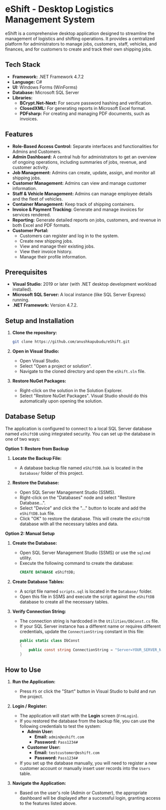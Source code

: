 # eShift - Desktop Logistics Management System

eShift is a comprehensive desktop application designed to streamline the management of logistics and shifting operations. It provides a centralized platform for administrators to manage jobs, customers, staff, vehicles, and finances, and for customers to create and track their own shipping jobs.

## Tech Stack

- **Framework:** .NET Framework 4.7.2
- **Language:** C#
- **UI:** Windows Forms (WinForms)
- **Database:** Microsoft SQL Server
- **Libraries:**
  - **BCrypt.Net-Next:** For secure password hashing and verification.
  - **ClosedXML:** For generating reports in Microsoft Excel format.
  - **PDFsharp:** For creating and managing PDF documents, such as invoices.

## Features

- **Role-Based Access Control:** Separate interfaces and functionalities for Admins and Customers.
- **Admin Dashboard:** A central hub for administrators to get an overview of ongoing operations, including summaries of jobs, revenue, and customer activity.
- **Job Management:** Admins can create, update, assign, and monitor all shipping jobs.
- **Customer Management:** Admins can view and manage customer information.
- **Staff & Vehicle Management:** Admins can manage employee details and the fleet of vehicles.
- **Container Management:** Keep track of shipping containers.
- **Invoice & Payment Tracking:** Generate and manage invoices for services rendered.
- **Reporting:** Generate detailed reports on jobs, customers, and revenue in both Excel and PDF formats.
- **Customer Portal:**
  - Customers can register and log in to the system.
  - Create new shipping jobs.
  - View and manage their existing jobs.
  - View their invoice history.
  - Manage their profile information.

## Prerequisites

- **Visual Studio:** 2019 or later (with .NET desktop development workload installed).
- **Microsoft SQL Server:** A local instance (like SQL Server Express) running.
- **.NET Framework:** Version 4.7.2.

## Setup and Installation

1.  **Clone the repository:**
    ```bash
    git clone https://github.com/anushkapubudu/eShift.git
    ```
2.  **Open in Visual Studio:**
    - Open Visual Studio.
    - Select "Open a project or solution".
    - Navigate to the cloned directory and open the `eShift.sln` file.

3.  **Restore NuGet Packages:**
    - Right-click on the solution in the Solution Explorer.
    - Select "Restore NuGet Packages". Visual Studio should do this automatically upon opening the solution.

## Database Setup

The application is configured to connect to a local SQL Server database named `eShiftDB` using integrated security. You can set up the database in one of two ways:

**Option 1: Restore from Backup**

1.  **Locate the Backup File:**
    - A database backup file named `eShiftDB.bak` is located in the `Database/` folder of this project.

2.  **Restore the Database:**
    - Open SQL Server Management Studio (SSMS).
    - Right-click on the "Databases" node and select "Restore Database...".
    - Select "Device" and click the "..." button to locate and add the `eShiftDB.bak` file.
    - Click "OK" to restore the database. This will create the `eShiftDB` database with all the necessary tables and data.

**Option 2: Manual Setup**

1.  **Create the Database:**
    - Open SQL Server Management Studio (SSMS) or use the `sqlcmd` utility.
    - Execute the following command to create the database:
      ```sql
      CREATE DATABASE eShiftDB;
      ```

2.  **Create Database Tables:**
    - A script file named `scripts.sql` is located in the `Database/` folder.
    - Open this file in SSMS and execute the script against the `eShiftDB` database to create all the necessary tables.

3.  **Verify Connection String:**
    - The connection string is hardcoded in the `Utilities/DbConst.cs` file.
    - If your SQL Server instance has a different name or requires different credentials, update the `ConnectionString` constant in this file:
      ```csharp
      public static class DbConst
      {
          public const string ConnectionString = "Server=YOUR_SERVER_NAME;Database=eShiftDB;Integrated Security=true;TrustServerCertificate=True;";
      }
      ```

## How to Use

1.  **Run the Application:**
    - Press `F5` or click the "Start" button in Visual Studio to build and run the project.

2.  **Login / Register:**
    - The application will start with the **Login** screen (`FrmLogin`).
    - If you restored the database from the backup file, you can use the following credentials to test the system:
        - **Admin User:**
            - **Email:** `admin@eshift.com`
            - **Password:** `Pass1234#`
        - **Customer User:**
            - **Email:** `testcustomer@eshift.com`
            - **Password:** `Pass1234#`
    - If you set up the database manually, you will need to register a new customer account or manually insert user records into the `Users` table.

3.  **Navigate the Application:**
    - Based on the user's role (Admin or Customer), the appropriate dashboard will be displayed after a successful login, granting access to the features listed above.
